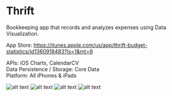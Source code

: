 # Thrift

Bookkeeping app that records and analyzes expenses using Data Visualization.

App Store: https://itunes.apple.com/us/app/thrift-budget-statistics/id1360918483?ls=1&mt=8

APIs: iOS Charts, CalendarCV <br />
Data Persistence / Storage: Core Data <br />
Platform: All iPhones & iPads <br />


![alt text](https://drive.google.com/open?id=125J4maCAxSbg6ooh2McK3ZAhLPCcn9H9)
![alt text](https://drive.google.com/open?id=1E59pFzHJ4bPrn7alExy8TRkOsk5goaji)
![alt text](https://drive.google.com/open?id=10FfkbhYnlIOdpL9PN2URf5_E_RpcXfb-)
![alt text](https://drive.google.com/open?id=1GbdO1Z7W-yP0E6b2eEv44ZNTV_4roV6d)
